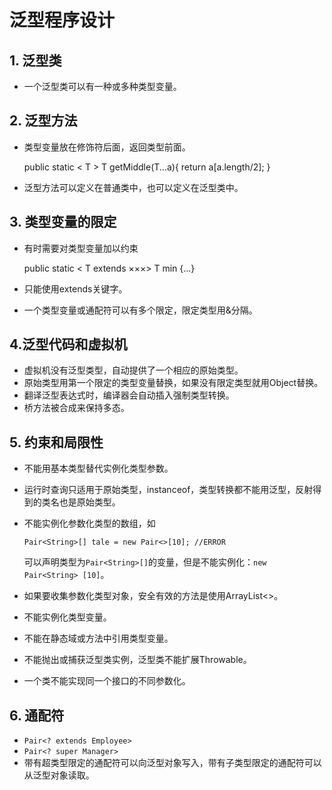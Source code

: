 # 泛型程序设计
## 1. 泛型类
- 一个泛型类可以有一种或多种类型变量。

## 2. 泛型方法
- 类型变量放在修饰符后面，返回类型前面。

	 public static < T > T getMiddle(T...a){
		return a[a.length/2];
	}
	
- 泛型方法可以定义在普通类中，也可以定义在泛型类中。

## 3. 类型变量的限定
- 有时需要对类型变量加以约束

	public static < T extends ×××> T min {...}
- 只能使用extends关键字。
- 一个类型变量或通配符可以有多个限定，限定类型用&分隔。

## 4.泛型代码和虚拟机
- 虚拟机没有泛型类型，自动提供了一个相应的原始类型。
- 原始类型用第一个限定的类型变量替换，如果没有限定类型就用Object替换。
- 翻译泛型表达式时，编译器会自动插入强制类型转换。
- 桥方法被合成来保持多态。

## 5. 约束和局限性
- 不能用基本类型替代实例化类型参数。
- 运行时查询只适用于原始类型，instanceof，类型转换都不能用泛型，反射得到的类名也是原始类型。
- 不能实例化参数化类型的数组，如 
	
    `Pair<String>[] tale = new Pair<>[10]; //ERROR`
    
    可以声明类型为`Pair<String>[]`的变量，但是不能实例化：`new Pair<String> [10]`。
- 如果要收集参数化类型对象，安全有效的方法是使用ArrayList<>。
- 不能实例化类型变量。
- 不能在静态域或方法中引用类型变量。
- 不能抛出或捕获泛型类实例，泛型类不能扩展Throwable。
- 一个类不能实现同一个接口的不同参数化。

## 6. 通配符
- `Pair<? extends Employee>`
- `Pair<? super Manager>`
- 带有超类型限定的通配符可以向泛型对象写入，带有子类型限定的通配符可以从泛型对象读取。
